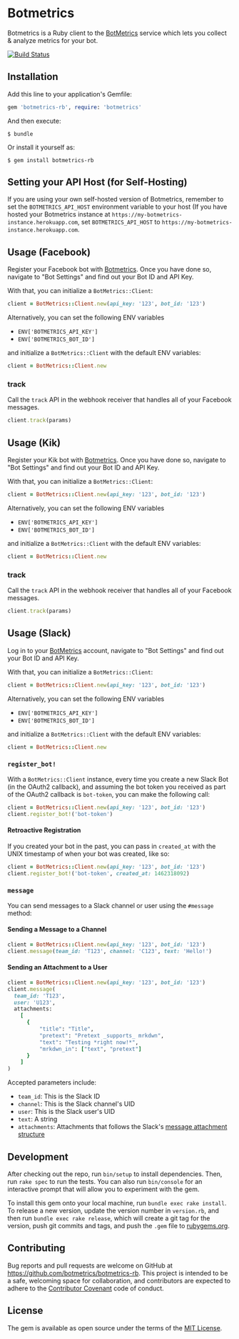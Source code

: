 # Botmetrics

Botmetrics is a Ruby client to the
[BotMetrics](https://getbotmetrics.com) service which lets you collect
&amp; analyze metrics for your bot.

[![Build
Status](https://travis-ci.org/botmetrics/botmetrics-rb.svg?branch=master)](https://travis-ci.org/botmetrics/botmetrics-rb)

## Installation

Add this line to your application's Gemfile:

```ruby
gem 'botmetrics-rb', require: 'botmetrics'
```

And then execute:

    $ bundle

Or install it yourself as:

    $ gem install botmetrics-rb

## Setting your API Host (for Self-Hosting)

If you are using your own self-hosted version of Botmetrics, remember to
set the `BOTMETRICS_API_HOST` environment variable to your host (If you
have hosted your Botmetrics instance at
`https://my-botmetrics-instance.herokuapp.com`, set
`BOTMETRICS_API_HOST` to `https://my-botmetrics-instance.herokuapp.com`.


## Usage (Facebook)

Register your Facebook bot with
[Botmetrics](https://getbotmetrics.com). Once you have done so, navigate to "Bot Settings" and find out your Bot ID and API Key.

With that, you can initialize a `BotMetrics::Client`:

```ruby
client = BotMetrics::Client.new(api_key: '123', bot_id: '123')
```

Alternatively, you can set the following ENV variables

- `ENV['BOTMETRICS_API_KEY']`
- `ENV['BOTMETRICS_BOT_ID']`

and initialize a `BotMetrics::Client` with the default ENV variables:

```ruby
client = BotMetrics::Client.new
```

### track

Call the `track` API in the webhook receiver that handles all of your
Facebook messages.

```ruby
client.track(params)
```

## Usage (Kik)

Register your Kik bot with
[Botmetrics](https://getbotmetrics.com). Once you have done so, navigate to "Bot Settings" and find out your Bot ID and API Key.

With that, you can initialize a `BotMetrics::Client`:

```ruby
client = BotMetrics::Client.new(api_key: '123', bot_id: '123')
```

Alternatively, you can set the following ENV variables

- `ENV['BOTMETRICS_API_KEY']`
- `ENV['BOTMETRICS_BOT_ID']`

and initialize a `BotMetrics::Client` with the default ENV variables:

```ruby
client = BotMetrics::Client.new
```

### track

Call the `track` API in the webhook receiver that handles all of your
Facebook messages.

```ruby
client.track(params)
```

## Usage (Slack)

Log in to your [BotMetrics](https://getbotmetrics.com) account, navigate to "Bot Settings" and find out your Bot ID and API Key.

With that, you can initialize a `BotMetrics::Client`:

```ruby
client = BotMetrics::Client.new(api_key: '123', bot_id: '123')
```

Alternatively, you can set the following ENV variables

- `ENV['BOTMETRICS_API_KEY']`
- `ENV['BOTMETRICS_BOT_ID']`

and initialize a `BotMetrics::Client` with the default ENV variables:

```ruby
client = BotMetrics::Client.new
```

### `register_bot!`

With a `BotMetrics::Client` instance,
every time you create a new Slack Bot (in the OAuth2 callback),
and assuming the bot token you received as part of the OAuth2 callback is `bot-token`,
you can make the following call:

```ruby
client = BotMetrics::Client.new(api_key: '123', bot_id: '123')
client.register_bot!('bot-token')
```

#### Retroactive Registration

If you created your bot in the past, you can pass in `created_at` with
the UNIX timestamp of when your bot was created, like so:

```ruby
client = BotMetrics::Client.new(api_key: '123', bot_id: '123')
client.register_bot!('bot-token', created_at: 1462318092)
```

### `message`

You can send messages to a Slack channel or user using the `#message` method:

#### Sending a Message to a Channel

```ruby
client = BotMetrics::Client.new(api_key: '123', bot_id: '123')
client.message(team_id: 'T123', channel: 'C123', text: 'Hello!')
```

#### Sending an Attachment to a User

```ruby
client = BotMetrics::Client.new(api_key: '123', bot_id: '123')
client.message(
  team_id: 'T123',
  user: 'U123',
  attachments:
    [
      {
          "title": "Title",
          "pretext": "Pretext _supports_ mrkdwn",
          "text": "Testing *right now!*",
          "mrkdwn_in": ["text", "pretext"]
      }
    ]
)
```

Accepted parameters include:

- `team_id`: This is the Slack ID
- `channel`: This is the Slack channel's UID
- `user`: This is the Slack user's UID
- `text`: A string
- `attachments`: Attachments that follows the Slack's [message attachment structure](https://api.slack.com/docs/attachments)

## Development

After checking out the repo, run `bin/setup` to install dependencies. Then, run `rake spec` to run the tests. You can also run `bin/console` for an interactive prompt that will allow you to experiment with the gem.

To install this gem onto your local machine, run `bundle exec rake install`. To release a new version, update the version number in `version.rb`, and then run `bundle exec rake release`, which will create a git tag for the version, push git commits and tags, and push the `.gem` file to [rubygems.org](https://rubygems.org).

## Contributing

Bug reports and pull requests are welcome on GitHub at https://github.com/botmetrics/botmetrics-rb. This project is intended to be a safe, welcoming space for collaboration, and contributors are expected to adhere to the [Contributor Covenant](http://contributor-covenant.org) code of conduct.


## License

The gem is available as open source under the terms of the [MIT License](http://opensource.org/licenses/MIT).
